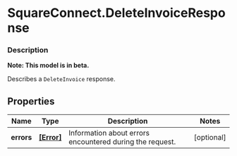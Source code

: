 # SquareConnect.DeleteInvoiceResponse

### Description
**Note: This model is in beta.**

Describes a `DeleteInvoice` response.

## Properties
Name | Type | Description | Notes
------------ | ------------- | ------------- | -------------
**errors** | [**[Error]**](Error.md) | Information about errors encountered during the request. | [optional] 


